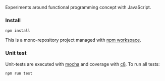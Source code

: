 Experiments around functional programming concept with JavaScript.

### Install

```
npm install
```

This is a mono-repository project managed with [npm workspace].

### Unit test

Unit-tests are executed with [mocha] and coverage with [c8]. To run all tests:
 
```
npm run test
```

[npm workspace]: https://docs.npmjs.com/cli/v7/using-npm/workspaces
[mocha]: https://mochajs.org/ 
[c8]: https://github.com/bcoe/c8